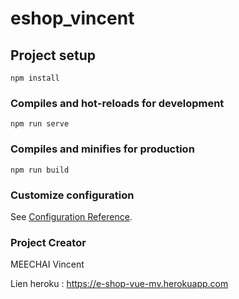 # eshop_vincent

## Project setup
```
npm install
```

### Compiles and hot-reloads for development
```
npm run serve
```

### Compiles and minifies for production
```
npm run build
```

### Customize configuration
See [Configuration Reference](https://cli.vuejs.org/config/).


### Project Creator
MEECHAI Vincent 

Lien heroku : https://e-shop-vue-mv.herokuapp.com
